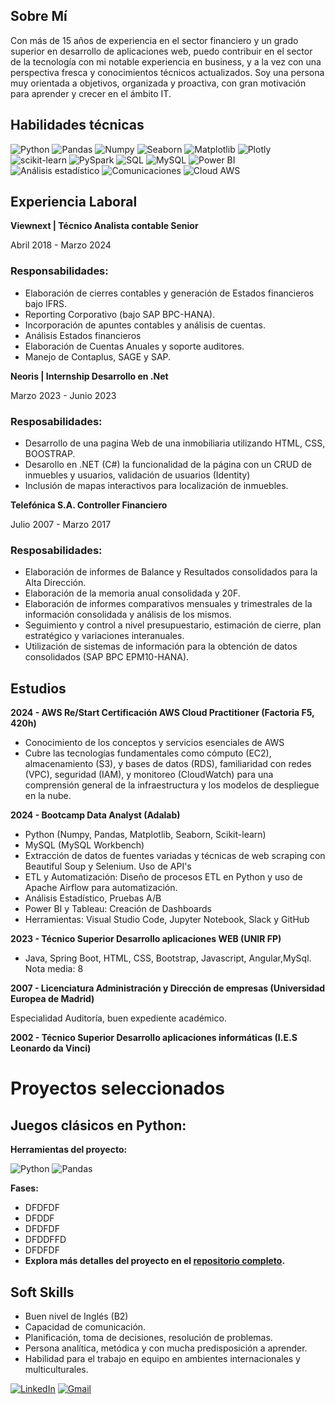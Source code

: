 ## Sobre Mí

Con más de 15 años de experiencia en el sector financiero y un grado superior en desarrollo de aplicaciones web, puedo contribuir en el sector de la tecnología con mi notable experiencia en business, y a la vez con una perspectiva fresca y conocimientos técnicos actualizados. Soy una persona muy orientada a objetivos, organizada y proactiva, con gran motivación para aprender y crecer en el ámbito IT.

## Habilidades técnicas

![Python](https://img.shields.io/badge/python-357ebd?style=for-the-badge&logo=python&logoColor=white)
![Pandas](https://img.shields.io/badge/pandas-%23357ebd.svg?style=for-the-badge&logo=pandas&logoColor=white)
![Numpy](https://img.shields.io/badge/numpy-%23357ebd.svg?style=for-the-badge&logo=numpy&logoColor=white)
![Seaborn](https://img.shields.io/badge/Seaborn-357ebd?style=for-the-badge)
![Matplotlib](https://img.shields.io/badge/Matplotlib-357ebd?style=for-the-badge)
![Plotly](https://img.shields.io/badge/Plotly-357ebd?style=for-the-badge)
![scikit-learn](https://img.shields.io/badge/scikit--learn-%23357ebd.svg?style=for-the-badge&logo=scikit-learn&logoColor=white)
![PySpark](https://img.shields.io/badge/PySpark-%23357ebd.svg?style=for-the-badge)
![SQL](https://img.shields.io/badge/SQL-%23357ebd.svg?style=for-the-badge)
![MySQL](https://img.shields.io/badge/MySQL-%23357ebd.svg?style=for-the-badge&logo=mysql&logoColor=white)
![Power BI](https://img.shields.io/badge/Power_BI-FFBE00?style=for-the-badge&logo=power-bi&logoColor=white)
![Análisis estadístico](https://img.shields.io/badge/An%C3%A1lisis_Estad%C3%ADstico-%23357ebd.svg?style=for-the-badge)
![Comunicaciones](https://img.shields.io/badge/Slack-4A154B?style=flat&logo=slack&logoColor=white)
![Cloud AWS](https://img.shields.io/badge/Amazon_AWS-232F3E?style=flat&logo=amazon-web-services&logoColor=white)

## Experiencia Laboral

**Viewnext | Técnico Analista contable Senior** 
  
  Abril 2018 - Marzo 2024

### Responsabilidades:
- Elaboración de cierres contables y generación de Estados financieros bajo IFRS.
- Reporting Corporativo (bajo SAP BPC-HANA).
- Incorporación de apuntes contables y análisis de cuentas.
- Análisis Estados financieros
- Elaboración de Cuentas Anuales y soporte auditores.
- Manejo de Contaplus, SAGE y SAP.

**Neoris | Internship Desarrollo en .Net**

  Marzo 2023 - Junio 2023

### Resposabilidades:
- Desarrollo de una pagina Web de una inmobiliaria utilizando HTML, CSS, BOOSTRAP.
- Desarollo en .NET (C#) la funcionalidad de la página con un CRUD de inmuebles y usuarios, validación de usuarios (Identity)
- Inclusión de mapas interactivos para localización de inmuebles.

**Telefónica S.A. Controller Financiero**

  Julio 2007 - Marzo 2017

### Resposabilidades:
- Elaboración de informes de Balance y Resultados consolidados para la Alta Dirección.
- Elaboración de la memoria anual consolidada y 20F.
- Elaboración de informes comparativos mensuales y trimestrales de la información consolidada y análisis de los mismos.
- Seguimiento y control a nivel presupuestario, estimación de cierre, plan estratégico y variaciones interanuales.
- Utilización de sistemas de información para la obtención de datos consolidados (SAP BPC EPM10-HANA).

## Estudios

**2024 - AWS Re/Start Certificación AWS Cloud Practitioner (Factoria F5, 420h)**

- Conocimiento de los conceptos y servicios esenciales de AWS
- Cubre las tecnologías fundamentales como cómputo (EC2), almacenamiento (S3), y bases de datos (RDS), familiaridad con redes (VPC), seguridad (IAM), y monitoreo (CloudWatch) para una 
  comprensión general de la infraestructura y los modelos de despliegue en la nube.

**2024 - Bootcamp Data Analyst (Adalab)** 

- Python (Numpy, Pandas, Matplotlib, Seaborn, Scikit-learn)
- MySQL (MySQL Workbench)
- Extracción de datos de fuentes variadas y técnicas de web scraping con Beautiful Soup y Selenium. Uso de API's
- ETL y Automatización: Diseño de procesos ETL en Python y uso de Apache Airflow para automatización.
- Análisis Estadístico, Pruebas A/B
- Power BI  y Tableau: Creación de Dashboards
- Herramientas: Visual Studio Code, Jupyter Notebook, Slack y GitHub

**2023 - Técnico Superior Desarrollo aplicaciones WEB  (UNIR FP)** 

- Java, Spring Boot, HTML, CSS, Bootstrap, Javascript, Angular,MySql.
  Nota media: 8

**2007 - Licenciatura Administración y Dirección de empresas  (Universidad Europea de Madrid)**

  Especialidad Auditoría, buen expediente académico.

**2002 - Técnico Superior Desarrollo aplicaciones informáticas (I.E.S Leonardo da Vinci)**

# Proyectos seleccionados

## Juegos clásicos en Python:

**Herramientas del proyecto:**

![Python](https://img.shields.io/badge/python-357ebd?style=for-the-badge&logo=python&logoColor=white) 
![Pandas](https://img.shields.io/badge/pandas-%23357ebd.svg?style=for-the-badge&logo=pandas&logoColor=white)

**Fases:**

- DFDFDF
- DFDDF
- DFDFDF
- DFDDFFD
- DFDFDF
- **Explora más detalles del proyecto en el [repositorio completo](https://github.com/spinelf/Proyecto1_Juegos_clasicos_en_Python).**


<!--![Retail](/assets/img/retail.jpeg)-->


## Soft Skills

- Buen nivel de Inglés (B2)
- Capacidad de comunicación.
- Planificación, toma de decisiones, resolución de problemas. 
- Persona analítica, metódica y con mucha predisposición a aprender.
- Habilidad para el trabajo en equipo en ambientes internacionales y multiculturales.

[![LinkedIn](https://img.shields.io/badge/LinkedIn-0077B5?style=for-the-badge&logo=linkedin&logoColor=white)](https://www.linkedin.com/in/silviapi%C3%B1el/)
[![Gmail](https://img.shields.io/badge/Gmail-D14836?style=for-the-badge&logo=gmail&logoColor=white)](mailto:spinelf@gmail.com)
